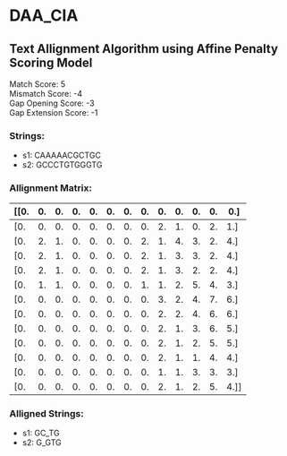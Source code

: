 # DAA_CIA
## Text Allignment Algorithm using Affine Penalty Scoring Model

Match Score: 5<br>
Mismatch Score: -4<br>
Gap Opening Score: -3<br>
Gap Extension Score: -1<br>

### Strings:
- s1: CAAAAACGCTGC
- s2: GCCCTGTGGGTG

### Allignment Matrix:
| [[0. | 0. | 0. | 0. | 0. | 0. | 0. | 0. | 0. | 0. | 0. | 0. | 0.]  |
|------|----|----|----|----|----|----|----|----|----|----|----|------|
| [0.  | 0. | 0. | 0. | 0. | 0. | 0. | 0. | 2. | 1. | 0. | 2. | 1.]  |
| [0.  | 2. | 1. | 0. | 0. | 0. | 0. | 2. | 1. | 4. | 3. | 2. | 4.]  |
| [0.  | 2. | 1. | 0. | 0. | 0. | 0. | 2. | 1. | 3. | 3. | 2. | 4.]  |
| [0.  | 2. | 1. | 0. | 0. | 0. | 0. | 2. | 1. | 3. | 2. | 2. | 4.]  |
| [0.  | 1. | 1. | 0. | 0. | 0. | 0. | 1. | 1. | 2. | 5. | 4. | 3.]  |
| [0.  | 0. | 0. | 0. | 0. | 0. | 0. | 0. | 3. | 2. | 4. | 7. | 6.]  |
| [0.  | 0. | 0. | 0. | 0. | 0. | 0. | 0. | 2. | 2. | 4. | 6. | 6.]  |
| [0.  | 0. | 0. | 0. | 0. | 0. | 0. | 0. | 2. | 1. | 3. | 6. | 5.]  |
| [0.  | 0. | 0. | 0. | 0. | 0. | 0. | 0. | 2. | 1. | 2. | 5. | 5.]  |
| [0.  | 0. | 0. | 0. | 0. | 0. | 0. | 0. | 2. | 1. | 1. | 4. | 4.]  |
| [0.  | 0. | 0. | 0. | 0. | 0. | 0. | 0. | 1. | 1. | 3. | 3. | 3.]  |
| [0.  | 0. | 0. | 0. | 0. | 0. | 0. | 0. | 2. | 1. | 2. | 5. | 4.]] |

### Alligned Strings: 
- s1: GC_TG
- s2: G_GTG
